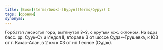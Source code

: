 ```yaml
---
title: [Биюк](terms/биюк)-[Бурун](terms/бурун) I
tags: [ороним]
synonyms:
---
```


Горбатая лесистая гора, вытянутая В–З, с крутым юж. склоном. На вдрз басс. рр.
Суук-Су и Индол II, вторая к З от шоссе Судак–Грушевка, к ЮЗ от г. Казас-Алан, в
2 км к СЗ от нп Лесное (Судак).
